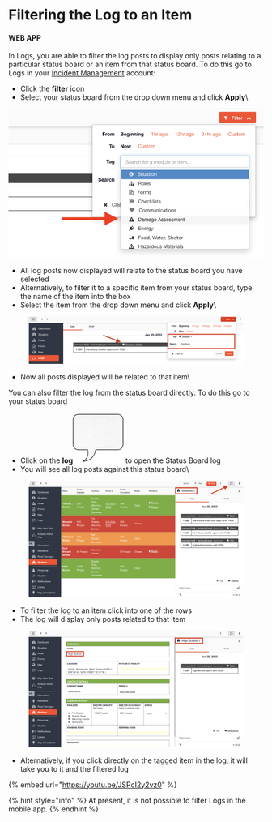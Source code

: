 # Filtering the Log to an Item

#### WEB APP

In Logs, you are able to filter the log posts to display only posts relating to a particular status board or an item from that status board. To do this go to Logs in your [Incident Management](../getting-started.md) account:

* Click the **filter** icon
* Select your status board from the drop down menu and click **Apply**\


![](<../../.gitbook/assets/filtering the log to an item.png>)

* All log posts now displayed will relate to the status board you have selected
* Alternatively, to filter it to a specific item from your status board, type the name of the item into the box
* Select the item from the drop down menu and click **Apply**\


<figure><img src="../../.gitbook/assets/Screenshot 2023-01-25 at 11.52.28 AM.png" alt=""><figcaption></figcaption></figure>

* Now all posts displayed will be related to that item\


You can also filter the log from the status board directly. To do this go to your status board

* Click on the **log**<img src="../../.gitbook/assets/speech box icon.png" alt="" data-size="line"> to open the Status Board log
* You will see all log posts against this status board\


<figure><img src="../../.gitbook/assets/Screenshot 2023-01-25 at 11.54.12 AM.png" alt=""><figcaption></figcaption></figure>

* To filter the log to an item click into one of the rows
* The log will display only posts related to that item

<figure><img src="../../.gitbook/assets/Screenshot 2023-01-25 at 11.55.30 AM.png" alt=""><figcaption></figcaption></figure>

* Alternatively, if you click directly on the tagged item in the log, it will take you to it and the filtered log

{% embed url="https://youtu.be/JSPcI2y2vz0" %}

{% hint style="info" %}
At present, it is not possible to filter Logs in the mobile app.
{% endhint %}
